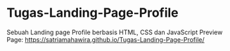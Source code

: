 # Tugas-Landing-Page-Profile
Sebuah Landing page Profile berbasis HTML, CSS dan  JavaScript
Preview Page: https://satriamahawira.github.io/Tugas-Landing-Page-Profile/
